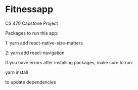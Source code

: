 # Fitnessapp
CS 470 Capstone Project


Packages to run this app:

  1: yarn add react-native-size-matters
  
  2: yarn add react-navigation
  
  
If you have errors after installing packages, make sure to run:

  yarn install
  
to update dependencies

